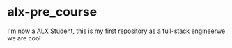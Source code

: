 # alx-pre_course
I'm now a ALX Student, this is my first repository as a full-stack engineerwe 
we are cool
